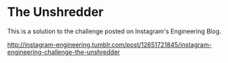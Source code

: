 The Unshredder
=======

This is a solution to the challenge posted on Instagram's Engineering Blog.

http://instagram-engineering.tumblr.com/post/12651721845/instagram-engineering-challenge-the-unshredder


